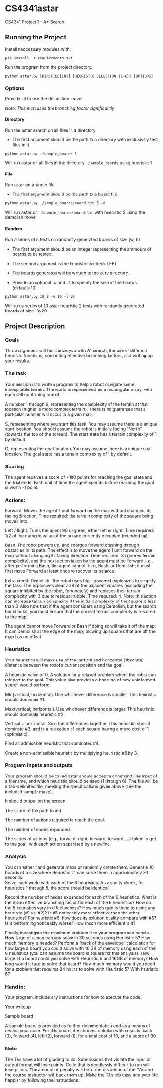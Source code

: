 # CS4341astar
CS4341 Project 1 - A\* Search

## Running the Project

Install neccessary modules with:

```
pip install -r requirements.txt
```

Run the program from the project directory:

```
python astar.py [DIR|FILE|INT] [HEURISTIC SELECTION (1-6)] [OPTIONS]
```

### Options

Provide `-d` to use the demolition move.

*Note: This increases the branching factor significantly*

#### Directory

Run the astar search on all files in a directory

- The first argument should be the path to a directory with exclusively test files in it.

```
python astar.py ./sample_boards 1
```

Will run astar on all files in the directory `./sample_boards` using hueristic 1

#### File 

Run astar on a single file

- The first argument should be the path to a board file.

```
python astar.py ./sample_boards/board.txt 5 -d
```

Will run astar on `./sample_boards/board.txt` with hueristic 5 using the demolish move

#### Random

Run a series of n tests on randomly generated boards of size (w, h)

- The first argument should be an integer representing the ammount of boards to be tested.

- The second argument is the heuristic to check (1-6)

- The boards generated will be written to the `out/` directory.

- Provide an optional `-w` and `-l` to specify the size of the boards (default=10)

```
python astar.py 10 2 -w 10 -l 20
```

Will run a series of 10 astar heuristic 2 tests with randomly generated boards of size 10x20

## Project Description

### Goals

This assignment will familiarize you with A\* search, the use of different heuristic functions, computing effective branching factors, and writing up your results.

### The task

Your mission is to write a program to help a robot navigate some inhospitable terrain.  The world is represented as a rectangular array, with each cell containing one of:

A number 1 through 9, representing the complexity of the terrain at that location (higher is more complex terrain).  There is no guarantee that a particular number will occur in a given map. 

S, representing where you start this task.  You may assume there is a unique start location.  You should assume the robot is initially facing “North” (towards the top of the screen).  The start state has a terrain complexity of 1 by default.

G, representing the goal location.  You may assume there is a unique goal location.  The goal state has a terrain complexity of 1 by default.

### Scoring

The agent receives a score of +100 points for reaching the goal state and the trial ends.
Each unit of time the agent spends before reaching the goal is worth -1 point. 

### Actions:

Forward.  Moves the agent 1 unit forward on the map without changing its facing direction.  Time required:  the terrain complexity of the square being moved into. 

Left / Right.  Turns the agent 90 degrees, either left or right.  Time required:  1/2 of the numeric value of the square currently occupied (rounded up).

Bash.  The robot powers up, and charges forward crashing through obstacles in its path.  The effect is to move the agent 1 unit forward on the map without changing its facing direction.  Time required:  3 (ignores terrain complexity), and the next action taken by the agent must be Forward.  I.e., after performing Bash, the agent cannot Turn, Bash, or Demolish; it must first move Forward at least once to recover its balance.

Extra credit:  Demolish.  The robot uses high-powered explosives to simplify the task.  The explosives clear all 8 of the adjacent squares (excluding the square inhibited by the robot, fortunately) and replaces their terrain complexity with 3 due to residual rubble.  Time required:  4.  Note:  this action can increase terrain complexity if the initial complexity of the square is less than 3.  Also note that if the agent considers using Demolish, but the search backtracks, you must ensure that the correct terrain complexity is restored to the map. 

The agent cannot move Forward or Bash if doing so will take it off the map.  It can Demolish at the edge of the map; blowing up squares that are off the map has no effect.

### Heuristics

Your heuristics will make use of the vertical and horizontal (absolute) distance between the robot’s current position and the goal.

A heuristic value of 0.  A solution for a relaxed problem where the robot can teleport to the goal.  This value also provides a baseline of how uninformed search would perform.

Min(vertical, horizontal).  Use whichever difference is smaller.  This heuristic should dominate #1. 

Max(vertical, horizontal).  Use whichever difference is larger.  This heuristic should dominate heuristic #2.

Vertical + horizontal.  Sum the differences together.  This heuristic should dominate #3, and is a relaxation of each square having a move cost of 1 (optimistic). 

Find an admissible heuristic that dominates #4.  

Create a non-admissible heuristic by multiplying heuristic #5 by 3. 

### Program inputs and outputs

Your program should be called astar should accept a command line input of a filename, and which heuristic should be used (1 through 6).  The file will be a tab-delimited file, meeting the specifications given above (see the included sample maze). 

It should output on the screen:

The score of the path found.

The number of actions required to reach the goal.

The number of nodes expanded.

The series of actions (e.g., forward, right, forward, forward, …) taken to get to the goal, with each action separated by a newline.

### Analysis

You can either hand generate maps or randomly create them.  Generate 10 boards of a size where Heuristic #1 can solve them in approximately 30 seconds.  
Solve each world with each of the 6 heuristics.  As a sanity check,  for heuristics 1 through 5, the score should be identical.

Record the number of nodes expanded for each of the 6 heuristics.  What is the mean effective branching factor for each of the 6 heuristics?   How do the 5 heuristics vary in effectiveness?  How much gain is there to using any heuristic (#1 vs. #2)?  Is #5 noticeably more effective than the other heuristics?  For heuristic #6:  how does its solution quality compare with #5?  Is it performing noticeably worse?  How much more efficient is it? 

Finally, investigate the maximum problem size your program can handle.  How large of a map can you solve in 30 seconds using Heuristic 5?  How much memory is needed?  Perform a “back of the envelope” calculation for how large a board you could solve with 16 GB of memory using each of the 6 heuristics (you can assume the board is square for this analysis).  How large of a board could you solve with Heuristic 6 and 16GB of memory?  How long would it take to solve that board?  How much memory would you need for a problem that requires 24 hours to solve with Heuristic 5?  With heuristic 6?

### Hand in:  

Your program.  Include any instructions for how to execute the code.

Your writeup

Sample board

A sample board is provided as further documentation and as a means of testing your code.  For this board, the shortest solution with costs is:  bash (3), forward (4), left (2), forward (1), for a total cost of 10, and a score of 90.  

### Note

The TAs have a lot of grading to do.  Submissions that violate the input or output format will lose points.  Code that is needlessly difficult to run will lose points.  The amount of penalty will be at the discretion of the TAs and the course instructor will back them up.  Make the TA’s job easy and your life happier by following the instructions.  

